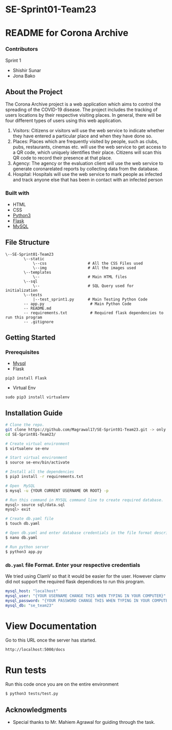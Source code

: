# SE-Sprint01-Team23

# README for Corona Archive

### Contributors

Sprint 1
- Shishir Sunar
- Jona Bako


## About the Project

The Corona Archive project is a web application which aims to control the spreading of the COVID-19 disease. The project includes the tracking of users locations by their respective visiting places. In general, there will be four different types of users using this web application.

1. Visitors: Citizens or visitors will use the web service to indicate whether they have entered a particular place and when they have done so.
2. Places: Places which are frequently visited by people, such as clubs, pubs, restaurants, cinemas etc. will use the web service to get access to a QR code, which uniquely identifies their place. Citizens will scan this QR code to record their presence at that place.
3. Agency: The agency or the evaluation client will use the web service to generate coronarelated reports by collecting data from the database.
4. Hospital: Hospitals will use the web service to mark people as infected and track anyone else that has been in contact with an infected person

### Built with
* HTML
* CSS
* [Python3](https://www.python.org/download/releases/3.0/)
* [Flask](https://www.fullstackpython.com/flask.html)
* [MySQL](https://www.mysql.com/)

## File Structure
```
\--SE-Sprint01-Team23
        \--static
            \--css                  # All the CSS Files used
            \--img                  # All the images used 
        \--templates    
            \--                     # Main HTML files    
        \--sql  
            \--                     # SQL Query used for initialization
        \--tests
            |--test_sprint1.py      # Main Testing Python Code
        -- app.py                    # Main Python Code
        -- README.md
        -- requirements.txt          # Required flask dependencies to run this program
        -- .gitignore    
```

## Getting Started

### Prerequisites

* [Mysql](https://dev.mysql.com/downloads/installer/)
* Flask 
```
pip3 install Flask
```
* Virtual Env
```
sudo pip3 install virtualenv 
```

## Installation Guide

```bash
# Clone the repo.
git clone https://github.com/Magrawal17/SE-Sprint01-Team23.git -> only for sample
cd SE-Sprint01-Team23/

# Create virtual environment
$ virtualenv se-env

# Start virtual environment
$ source se-env/bin/activate

# Install all the dependencies
$ pip3 install -r requirements.txt

# Open  MySQL
$ mysql -u {YOUR CURRENT USERNAME OR ROOT} -p

# Run this command in MYSQL command line to create required database.
mysql> source sql/data.sql
mysql> exit

# Create db.yaml file 
$ touch db.yaml

# Open db.yaml and enter database credentials in the file format described below
$ nano db.yaml

# Run python server
$ python3 app.py

```

### `db.yaml` file Format. Enter your respective credentials

We tried using ClamV so that it would be easier for the user. However clamv did not support the required flask dependices to run this program.

```yaml
mysql_host: "localhost"
mysql_user: "{YOUR USERNAME CHANGE THIS WHEN TYPING IN YOUR COMPUTER}"
mysql_password: "{YOUR PASSWORD CHANGE THIS WHEN TYPING IN YOUR COMPUTER}"
mysql_db: "se_team23"
```

# View Documentation

Go to this URL once the server has started.

```
http://localhost:5000/docs
```
# Run tests

Run this code once you are on the entire environment

```sh
$ python3 tests/test.py
```

## Acknowledgments

* Special thanks to Mr. Mahiem Agrawal for guiding through the task.
